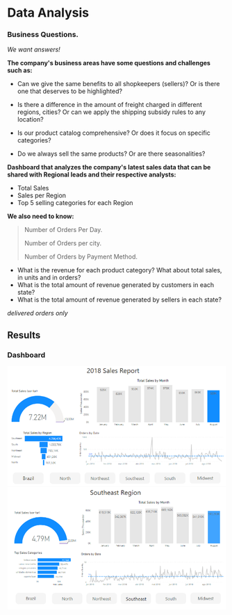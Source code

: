 # Data Analysis 
### Business Questions.

_We want answers!_ 

**The company's business areas have some questions and challenges such as:**


- Can we give the same benefits to all shopkeepers (sellers)? Or is there one that deserves to be highlighted?


- Is there a difference in the amount of freight charged in different regions, cities? Or can we apply the shipping subsidy rules to any location?


- Is our product catalog comprehensive? Or does it focus on specific categories?


- Do we always sell the same products? Or are there seasonalities?



**Dashboard that analyzes the company's latest sales data that can be shared with Regional leads and their respective analysts:**

- Total Sales
- Sales per Region
- Top 5 selling categories for each Region



**We also need to know:**

> Number of Orders Per Day.
>
> Number of Orders per city.
>
> Number of Orders by Payment Method.

- What is the revenue for each product category? What about total sales, in units and in orders?
- What is the total amount of revenue generated by customers in each state? 
- What is the total amount of revenue generated by sellers in each state?

_delivered orders only_

## Results

### Dashboard
<img src="images/dashboard_1.PNG" width="850"/>

<img src="images/dashboard_2.PNG" width="850"/>
